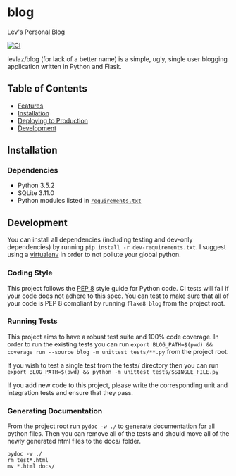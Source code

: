 # blog
Lev's Personal Blog

[![CI](https://circleci.com/gh/levlaz/blog.svg?style=shield&circle-token=:circle-token)](https://circleci.com/gh/levlaz/blog)

levlaz/blog (for lack of a better name) is a simple, ugly, single user blogging application written in Python and Flask.

## Table of Contents

* [Features](#) <!-- TODO -->
* [Installation](#installation)
* [Deploying to Production](#) <!-- TODO -->
* [Development](#development)

## Installation

### Dependencies

* Python 3.5.2
* SQLite 3.11.0
* Python modules listed in [`requirements.txt`](https://github.com/levlaz/blog/blob/master/requirements.txt)

## Development

You can install all dependencies (including testing and dev-only dependencies) by running `pip install -r dev-requirements.txt`. I suggest using a [virtualenv](https://pypi.python.org/pypi/virtualenv) in order to not pollute your global python.

### Coding Style

This project follows the [PEP 8](https://www.python.org/dev/peps/pep-0008/) style guide for Python code. CI tests will fail if your code does not adhere to this spec. You can test to make sure that all of your code is PEP 8 compliant by running `flake8 blog` from the project root.

### Running Tests

This project aims to have a robust test suite and 100% code coverage. In order to run the existing tests you can run `export BLOG_PATH=$(pwd) && coverage run --source blog -m unittest tests/**.py` from the project root.

If you wish to test a single test from the tests/ directory then you can run `export BLOG_PATH=$(pwd) && python -m unittest tests/$SINGLE_FILE.py`

If you add new code to this project, please write the corresponding unit and integration tests and ensure that they pass.

### Generating Documentation

From the project root run `pydoc -w ./` to generate documentation for all python files. Then you can remove all of the tests and should move all of the newly generated html files to the docs/ folder.

```
pydoc -w ./
rm test*.html
mv *.html docs/
```
